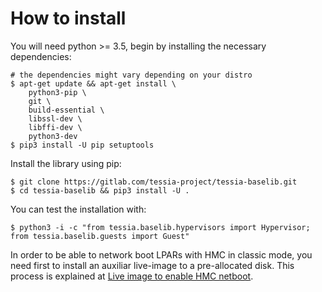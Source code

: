<!--
Copyright 2017 IBM Corp.

Licensed under the Apache License, Version 2.0 (the "License");
you may not use this file except in compliance with the License.
You may obtain a copy of the License at

   http://www.apache.org/licenses/LICENSE-2.0

Unless required by applicable law or agreed to in writing, software
distributed under the License is distributed on an "AS IS" BASIS,
WITHOUT WARRANTIES OR CONDITIONS OF ANY KIND, either express or implied.
See the License for the specific language governing permissions and
limitations under the License.
-->
# How to install

You will need python >= 3.5, begin by installing the necessary dependencies:

```
# the dependencies might vary depending on your distro
$ apt-get update && apt-get install \
    python3-pip \
    git \
    build-essential \
    libssl-dev \
    libffi-dev \
    python3-dev
$ pip3 install -U pip setuptools
```

Install the library using pip:

```
$ git clone https://gitlab.com/tessia-project/tessia-baselib.git
$ cd tessia-baselib && pip3 install -U .
```

You can test the installation with:

```
$ python3 -i -c "from tessia.baselib.hypervisors import Hypervisor; from tessia.baselib.guests import Guest"
```

In order to be able to network boot LPARs with HMC in classic mode, you need first to install an auxiliar live-image to a pre-allocated disk.
This process is explained at [Live image to enable HMC netboot](live_image.md).
